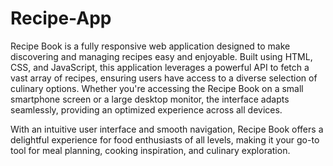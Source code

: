 # Recipe-App

Recipe Book is a fully responsive web application designed to make discovering and managing recipes easy and enjoyable. Built using HTML, CSS, and JavaScript, this application leverages a powerful API to fetch a vast array of recipes, ensuring users have access to a diverse selection of culinary options. Whether you're accessing the Recipe Book on a small smartphone screen or a large desktop monitor, the interface adapts seamlessly, providing an optimized experience across all devices.

With an intuitive user interface and smooth navigation, Recipe Book offers a delightful experience for food enthusiasts of all levels, making it your go-to tool for meal planning, cooking inspiration, and culinary exploration.
